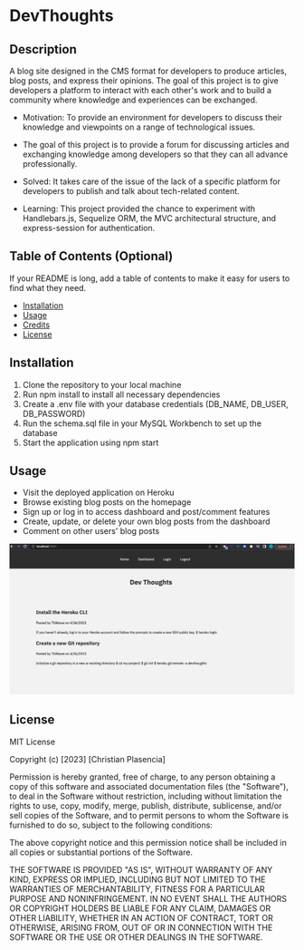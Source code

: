 # DevThoughts


## Description

A blog site designed in the CMS format for developers to produce articles, blog posts, and express their opinions. The goal of this project is to give developers a platform to interact with each other's work and to build a community where knowledge and experiences can be exchanged.

- Motivation: To provide an environment for developers to discuss their knowledge and viewpoints on a range of technological issues.

- The goal of this project is to provide a forum for discussing articles and exchanging knowledge among developers so that they can all advance professionally.

- Solved: It takes care of the issue of the lack of a specific platform for developers to publish and talk about tech-related content.

- Learning: This project provided the chance to experiment with Handlebars.js, Sequelize ORM, the MVC architectural structure, and express-session for authentication.


## Table of Contents (Optional)

If your README is long, add a table of contents to make it easy for users to find what they need.

- [Installation](#installation)
- [Usage](#usage)
- [Credits](#credits)
- [License](#license)

## Installation

1. Clone the repository to your local machine
2. Run npm install to install all necessary dependencies
3. Create a .env file with your database credentials (DB_NAME, DB_USER, DB_PASSWORD)
4. Run the schema.sql file in your MySQL Workbench to set up the database
5. Start the application using npm start

## Usage

- Visit the deployed application on Heroku
- Browse existing blog posts on the homepage
- Sign up or log in to access dashboard and post/comment features
- Create, update, or delete your own blog posts from the dashboard
- Comment on other users' blog posts

![alt text](./public/assets/example.png)


## License

MIT License

Copyright (c) [2023] [Christian Plasencia]

Permission is hereby granted, free of charge, to any person obtaining a copy
of this software and associated documentation files (the "Software"), to deal
in the Software without restriction, including without limitation the rights
to use, copy, modify, merge, publish, distribute, sublicense, and/or sell
copies of the Software, and to permit persons to whom the Software is
furnished to do so, subject to the following conditions:

The above copyright notice and this permission notice shall be included in all
copies or substantial portions of the Software.

THE SOFTWARE IS PROVIDED "AS IS", WITHOUT WARRANTY OF ANY KIND, EXPRESS OR
IMPLIED, INCLUDING BUT NOT LIMITED TO THE WARRANTIES OF MERCHANTABILITY,
FITNESS FOR A PARTICULAR PURPOSE AND NONINFRINGEMENT. IN NO EVENT SHALL THE
AUTHORS OR COPYRIGHT HOLDERS BE LIABLE FOR ANY CLAIM, DAMAGES OR OTHER
LIABILITY, WHETHER IN AN ACTION OF CONTRACT, TORT OR OTHERWISE, ARISING FROM,
OUT OF OR IN CONNECTION WITH THE SOFTWARE OR THE USE OR OTHER DEALINGS IN THE
SOFTWARE.

